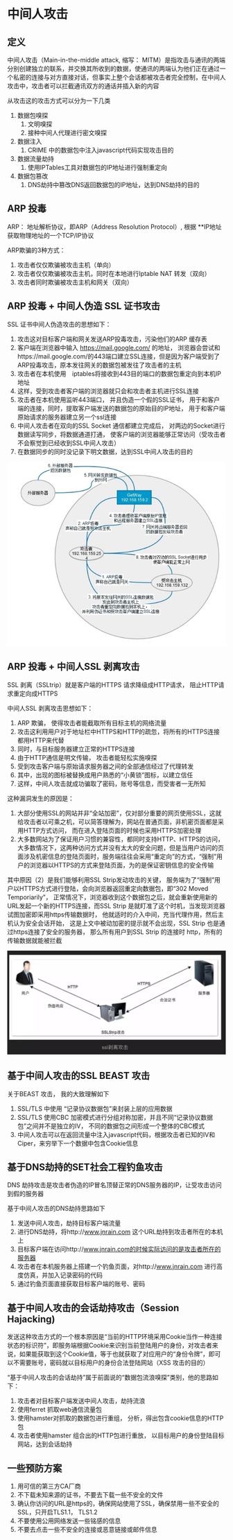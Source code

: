 # 中间人攻击

## 定义

中间人攻击（Main-in-the-middle attack, 缩写： MITM）是指攻击与通讯的两端分别创建独立的联系，并交换其所收到的数据，使通讯的两端认为他们正在通过一个私密的连接与对方直接对话，但事实上整个会话都被攻击者完全控制，在中间人攻击中，攻击者可以拦截通讯双方的通话并插入新的内容

从攻击这的攻击方式可以分为一下几类

1. 数据包嗅探
   1. 文明嗅探
   2. 接种中间人代理进行密文嗅探
2. 数据注入
   1. CRIME 中的数据包中注入javascript代码实现攻击目的
3. 数据流量劫持
   1. 使用IPTables工具对数据包的IP地址进行强制重定向
4. 数据包篡改
   1. DNS劫持中篡改DNS返回数据包的IP地址，达到DNS劫持的目的
   
## ARP 投毒

ARP： 地址解析协议，即ARP（Address Resolution Protocol）, 根据 **IP地址获取物理地址的一个TCP/IP协议

ARP欺骗的3种方式：

1. 攻击者仅仅欺骗被攻击主机（单向）
2. 攻击者仅仅欺骗被攻击主机，同时在本地进行Iptable NAT 转发（双向）
3. 攻击者同时欺骗被攻击主机和网关（双向）

## ARP 投毒 + 中间人伪造 SSL 证书攻击

SSL 证书中间人伪造攻击的思想如下：

1. 攻击这对目标客户端和网关发送ARP投毒攻击，污染他们的ARP 缓存表
2. 客户端在浏览器中输入 https://mail.google.com/ 的地址， 浏览器会尝试和https://mail.google.com/的443端口建立SSL连接，但是因为客户端受到了ARP投毒攻击，原本发往网关的数据包被发往了攻击者的主机
3. 攻击者在本机使用　iptables将接收到443目的端口的数据包重定向到本机IP地址
4. 这样，受到攻击者客户端的浏览器就只会和攻击者主机进行SSL连接
5. 攻击者在本机使用监听443端口， 并且伪造一个假的SSL证书， 用于和客户端的连接，同时，提取客户端发送的数据包的原始目的IP地址， 用于和客户端原始请求的服务器建立另一个ssl连接
6. 中间人攻击者在双向的SSL Socket 通信都建立完成后， 对两边的Socket进行数据读写同步，将数据通道打通， 使客户端的浏览器能够正常访问（受攻击者不会察觉到已经收到SSL中间人攻击）
7. 在数据同步的同时没记录下明文数据，达到SSL中间人攻击的目的

![](中间人攻击/2021-06-28-21-28-38.png)

## ARP 投毒 + 中间人SSL 剥离攻击

SSL 剥离（SSLtrip）就是客户端的HTTPS 请求降级成HTTP请求， 阻止HTTP请求重定向成HTTPS

中间人SSL 剥离攻击思想如下：

1. ARP 欺骗， 使得攻击者能截取所有目标主机的网络流量
2. 攻击这利用用户对于地址栏中HTTPS和HTTP的疏忽，将所有的HTTPS连接都用HTTP来代替
3. 同时，与目标服务器建立正常的HTTPS连接
4. 由于HTTP通信是明文传输， 攻击者能轻松实施嗅探
5. 受到攻击客户端与原始请求服务器之间的全部通信经过了代理转发
6. 其中，出现的图标被替换成用户熟悉的“小黄锁”图标，以建立信任
7. 这样，中间人攻击就成功骗取了密码，账号等信息，而受害者一无所知

这种漏洞发生的原因是：

1. 大部分使用SSL的网站并非“全站加密”，仅对部分重要的网页使用SSL，这就给攻击者以可乘之机，可以简答理解为，网站在普通页面，非机密页面都是采用HTTP方式访问， 而在进入登陆页面的时候也采用HTTPS加密处理
2. 大多数网站为了保证用户习惯的兼容性，都同时支持HTTP、HTTPS的访问，大多数情况下，这两种访问方式并没有太大的安全问题，但是当用户访问的页面涉及机密信息的登陆页面时，服务端往往会采用“重定向”的方式，“强制”用户的浏览器以HTTPS的方式来登陆页面，为的是保证密钥信息的安全传输

其中原因（2）是我们能够利用SSL Strip发动攻击的关键， 服务端为了“强制”用户以HTTPS方式进行登陆，会向浏览器返回重定向数据包，即“302 Moved Temporiarily”， 正常情况下，浏览器收到这个数据包之后，就会重新使用新的URL发起一个新的HTTPS连接，而SSL Strip 是就盯准了这个时机，当发现浏览器试图加密即采用https传输数据时， 他就适时的介入中间，充当代理作用，然后主机认为安全会话开始， 这是上文中被动加密的提示就不会出现，SSL Strip 也是通过https连接了安全的服务器， 那么所有用户到SSL Strip 的连接时 http，所有的传输数据就能被拦截

![](中间人攻击/2021-06-28-22-03-25.png)

## 基于中间人攻击的SSL BEAST 攻击

关于BEAST 攻击， 我的大致理解如下

1. SSL/TLS 中使用 “记录协议数据包”来封装上层的应用数据
2. SSL/TLS 使用CBC 加密模式进行分组对称加密，并且不同“记录协议数据包”之间并不是独立的IV， 不同的数据包之间形成一个整体的CBC模式
3. 中间人攻击可以在返回流量中注入javascript代码，根据攻击者已知的IV和Ciper，来穷举下一个数据中包含Cookie信息

## 基于DNS劫持的SET社会工程钓鱼攻击

DNS 劫持攻击是攻击者伪造的IP冒名顶替正常的DNS服务器的IP，让受攻击访问到假的服务器

基于中间人攻击的DNS劫持思路如下

1. 发送中间人攻击，劫持目标客户端流量
2. 进行DNS劫持，将http://www.jnrain.com 这个URL劫持到攻击者所在的本机上
3. 目标客户端在访问http://www.jnrain.com的时候实际访问的是攻击者所在的服务器
4. 攻击者在本机服务器上搭建一个钓鱼页面，对http://www.jnrain.com 进行高度仿真，并加入记录密码的代码
5. 通过钓鱼页面直接获取目标客户端的账号、密码
   
## 基于中间人攻击的会话劫持攻击（Session Hajacking)

发送这种攻击方式的一个根本原因是“当前的HTTP环境采用Cookie当作一种连接状态的标识符”，即服务端根据Cookie来识别当前登陆用户的身份，对攻击者来说，如果能获取到这个Cookie值，等于也就获取了对应用户的“身份令牌”，即可以不需要账号，密码就以目标用户的身份合法登陆网站（XSS 攻击的目的）

“基于中间人攻击的会话劫持”属于前面说的“数据包流浪嗅探”类别，他的思路如下：

1. 攻击者对目标客户端发送中间人攻击，劫持流浪
2. 使用ferret 抓取web通信流量包
3. 使用hamster对抓取的数据包进行重组， 分析，得出包含cookie信息的HTTP包
4. 攻击者使用hamster 组合出的HTTP包进行重放， 以目标用户的身份登陆目标网站，达到会话劫持

## 一些预防方案

1. 用可信的第三方CA厂商
2. 不下载未知来源的证书，不要去下载一些不安全的文件
3. 确认你访问的URL是https的，确保网站使用了SSL，确保禁用一些不安全的SSL，只开启TLS1.1， TLS1.2
4. 不要使用公用网络发送一些铭感的信息
5. 不要去点击一些不安全的连接或恶意链接或邮件信息
